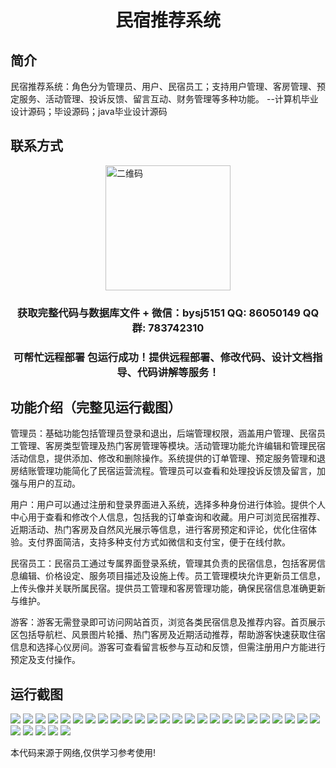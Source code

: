 <p><h1 align="center">民宿推荐系统</h1></p>

## 简介
民宿推荐系统：角色分为管理员、用户、民宿员工；支持用户管理、客房管理、预定服务、活动管理、投诉反馈、留言互动、财务管理等多种功能。    --计算机毕业设计源码；毕设源码；java毕业设计源码


## 联系方式
<img src="https://bs-1329754181.cos.ap-shanghai.myqcloud.com/wx.jpg" alt="二维码" style="display: block; margin: 0 auto;" width="200px">
<p><h3 align="center">获取完整代码与数据库文件 + 微信：bysj5151 QQ: 86050149 QQ群: 783742310</h3></p>
<p><h3 align="center">可帮忙远程部署 包运行成功！提供远程部署、修改代码、设计文档指导、代码讲解等服务！</h3></p>

## 功能介绍（完整见运行截图）
管理员：基础功能包括管理员登录和退出，后端管理权限，涵盖用户管理、民宿员工管理、客房类型管理及热门客房管理等模块。活动管理功能允许编辑和管理民宿活动信息，提供添加、修改和删除操作。系统提供的订单管理、预定服务管理和退房结账管理功能简化了民宿运营流程。管理员可以查看和处理投诉反馈及留言，加强与用户的互动。

用户：用户可以通过注册和登录界面进入系统，选择多种身份进行体验。提供个人中心用于查看和修改个人信息，包括我的订单查询和收藏。用户可浏览民宿推荐、近期活动、热门客房及自然风光展示等信息，进行客房预定和评论，优化住宿体验。支付界面简洁，支持多种支付方式如微信和支付宝，便于在线付款。

民宿员工：民宿员工通过专属界面登录系统，管理其负责的民宿信息，包括客房信息编辑、价格设定、服务项目描述及设施上传。员工管理模块允许更新员工信息，上传头像并关联所属民宿。提供员工管理和客房管理功能，确保民宿信息准确更新与维护。

游客：游客无需登录即可访问网站首页，浏览各类民宿信息及推荐内容。首页展示区包括导航栏、风景图片轮播、热门客房及近期活动推荐，帮助游客快速获取住宿信息和选择心仪房间。游客可查看留言板参与互动和反馈，但需注册用户方能进行预定及支付操作。


## 运行截图
![](https://bs-1329754181.cos.ap-shanghai.myqcloud.com/ssm/minSuTuiJianXiTong/img/001.jpg)
![](https://bs-1329754181.cos.ap-shanghai.myqcloud.com/ssm/minSuTuiJianXiTong/img/002.jpg)
![](https://bs-1329754181.cos.ap-shanghai.myqcloud.com/ssm/minSuTuiJianXiTong/img/003.jpg)
![](https://bs-1329754181.cos.ap-shanghai.myqcloud.com/ssm/minSuTuiJianXiTong/img/004.jpg)
![](https://bs-1329754181.cos.ap-shanghai.myqcloud.com/ssm/minSuTuiJianXiTong/img/005.jpg)
![](https://bs-1329754181.cos.ap-shanghai.myqcloud.com/ssm/minSuTuiJianXiTong/img/006.jpg)
![](https://bs-1329754181.cos.ap-shanghai.myqcloud.com/ssm/minSuTuiJianXiTong/img/007.jpg)
![](https://bs-1329754181.cos.ap-shanghai.myqcloud.com/ssm/minSuTuiJianXiTong/img/008.jpg)
![](https://bs-1329754181.cos.ap-shanghai.myqcloud.com/ssm/minSuTuiJianXiTong/img/009.jpg)
![](https://bs-1329754181.cos.ap-shanghai.myqcloud.com/ssm/minSuTuiJianXiTong/img/010.jpg)
![](https://bs-1329754181.cos.ap-shanghai.myqcloud.com/ssm/minSuTuiJianXiTong/img/011.jpg)
![](https://bs-1329754181.cos.ap-shanghai.myqcloud.com/ssm/minSuTuiJianXiTong/img/012.jpg)
![](https://bs-1329754181.cos.ap-shanghai.myqcloud.com/ssm/minSuTuiJianXiTong/img/013.jpg)
![](https://bs-1329754181.cos.ap-shanghai.myqcloud.com/ssm/minSuTuiJianXiTong/img/014.jpg)
![](https://bs-1329754181.cos.ap-shanghai.myqcloud.com/ssm/minSuTuiJianXiTong/img/015.jpg)
![](https://bs-1329754181.cos.ap-shanghai.myqcloud.com/ssm/minSuTuiJianXiTong/img/016.jpg)
![](https://bs-1329754181.cos.ap-shanghai.myqcloud.com/ssm/minSuTuiJianXiTong/img/017.jpg)
![](https://bs-1329754181.cos.ap-shanghai.myqcloud.com/ssm/minSuTuiJianXiTong/img/018.jpg)
![](https://bs-1329754181.cos.ap-shanghai.myqcloud.com/ssm/minSuTuiJianXiTong/img/019.jpg)
![](https://bs-1329754181.cos.ap-shanghai.myqcloud.com/ssm/minSuTuiJianXiTong/img/020.jpg)
![](https://bs-1329754181.cos.ap-shanghai.myqcloud.com/ssm/minSuTuiJianXiTong/img/021.jpg)
![](https://bs-1329754181.cos.ap-shanghai.myqcloud.com/ssm/minSuTuiJianXiTong/img/022.jpg)
![](https://bs-1329754181.cos.ap-shanghai.myqcloud.com/ssm/minSuTuiJianXiTong/img/023.jpg)
![](https://bs-1329754181.cos.ap-shanghai.myqcloud.com/ssm/minSuTuiJianXiTong/img/024.jpg)
![](https://bs-1329754181.cos.ap-shanghai.myqcloud.com/ssm/minSuTuiJianXiTong/img/025.jpg)
![](https://bs-1329754181.cos.ap-shanghai.myqcloud.com/ssm/minSuTuiJianXiTong/img/026.jpg)
![](https://bs-1329754181.cos.ap-shanghai.myqcloud.com/ssm/minSuTuiJianXiTong/img/027.jpg)
![](https://bs-1329754181.cos.ap-shanghai.myqcloud.com/ssm/minSuTuiJianXiTong/img/028.jpg)
![](https://bs-1329754181.cos.ap-shanghai.myqcloud.com/ssm/minSuTuiJianXiTong/img/029.jpg)
![](https://bs-1329754181.cos.ap-shanghai.myqcloud.com/ssm/minSuTuiJianXiTong/img/030.jpg)

<p>本代码来源于网络,仅供学习参考使用!</p>
